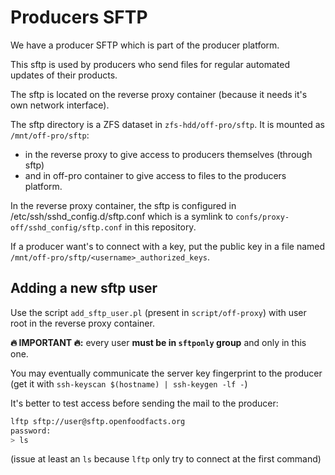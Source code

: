 # Producers SFTP

We have a producer SFTP which is part of the producer platform.

This sftp is used by producers who send files for regular automated updates of their products.

The sftp is located on the reverse proxy container (because it needs it's own network interface).

The sftp directory is a ZFS dataset in `zfs-hdd/off-pro/sftp`.
It is mounted as `/mnt/off-pro/sftp`:
* in the reverse proxy to give access to producers themselves (through sftp)
* and in off-pro container to give access to files to the producers platform.

In the reverse proxy container, the sftp is configured in /etc/ssh/sshd_config.d/sftp.conf which is a symlink to `confs/proxy-off/sshd_config/sftp.conf` in this repository.

If a producer want's to connect with a key, put the public key in a file named `/mnt/off-pro/sftp/<username>_authorized_keys`.

## Adding a new sftp user

Use the script `add_sftp_user.pl` (present in `script/off-proxy`) with user root in the reverse proxy container.

**:fire: IMPORTANT :fire::** every user **must be in `sftponly` group** and only in this one.

You may eventually communicate the server key fingerprint to the producer 
(get it with `ssh-keyscan $(hostname) | ssh-keygen -lf -`)

It's better to test access before sending the mail to the producer:

```bash
lftp sftp://user@sftp.openfoodfacts.org
password:
> ls
```

(issue at least an `ls` because `lftp` only try to connect at the first command)
